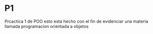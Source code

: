 # P1
Prcactica 1 de POO
esto esta hecho con el fin de evidenciar una materia llamada programacion orientada a objetos
